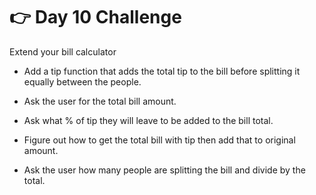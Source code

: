 # 👉 Day 10 Challenge

Extend your bill calculator

- Add a tip function that adds the total tip to the bill before splitting it equally between the people.

- Ask the user for the total bill amount.
- Ask what % of tip they will leave to be added to the bill total.
- Figure out how to get the total bill with tip then add that to original amount.
- Ask the user how many people are splitting the bill and divide by the total.